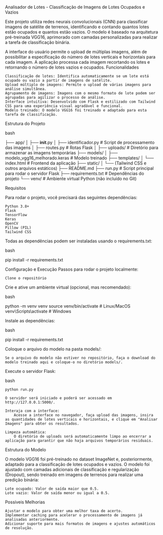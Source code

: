 Analisador de Lotes - Classificação de Imagens de Lotes Ocupados e Vazios

Este projeto utiliza redes neurais convolucionais (CNN) para classificar imagens de satélite de terrenos, identificando e contando quantos lotes estão ocupados e quantos estão vazios. O modelo é baseado na arquitetura pré-treinada VGG16, aprimorado com camadas personalizadas para realizar a tarefa de classificação binária.

A interface do usuário permite o upload de múltiplas imagens, além de possibilitar a especificação do número de lotes verticais e horizontais para cada imagem. A aplicação processa cada imagem recortando os lotes e retornando o número de lotes vazios e ocupados.
Funcionalidades

    Classificação de lotes: Identifica automaticamente se um lote está ocupado ou vazio a partir de imagens de satélite.
    Upload múltiplo de imagens: Permite o upload de várias imagens para análise simultânea.
    Agrupamento de imagens: Imagens com o mesmo formato de lote podem ser agrupadas para agilizar o processo de análise.
    Interface intuitiva: Desenvolvido com Flask e estilizado com Tailwind CSS para uma experiência visual agradável e funcional.
    Modelo treinado: O modelo VGG16 foi treinado e adaptado para esta tarefa de classificação.

Estrutura do Projeto

bash

├── app/
│   ├── __init__.py
│   ├── identificador.py   # Script de processamento das imagens
│   ├── routes.py          # Rotas Flask
│   ├── uploads/           # Diretório para armazenar as imagens temporárias
├── models/
│   ├── modelo_vgg16_melhorado.keras   # Modelo treinado
├── templates/
│   └── index.html         # Frontend da aplicação
├── static/
│   └── (Tailwind CSS e outros arquivos estáticos)
├── README.md
├── run.py                 # Script principal para rodar o servidor Flask
├── requirements.txt       # Dependências do projeto
└── venv/                  # Ambiente virtual Python (não incluído no Git)

Requisitos

Para rodar o projeto, você precisará das seguintes dependências:

    Python 3.8+
    Flask
    TensorFlow
    Keras
    OpenCV
    Pillow (PIL)
    Tailwind CSS

Todas as dependências podem ser instaladas usando o requirements.txt:

bash

pip install -r requirements.txt

Configuração e Execução
Passos para rodar o projeto localmente:

    Clone o repositório

Crie e ative um ambiente virtual (opcional, mas recomendado):

bash

python -m venv venv
source venv/bin/activate  # Linux/MacOS
venv\Scripts\activate  # Windows

Instale as dependências:

bash

pip install -r requirements.txt

Coloque o arquivo do modelo na pasta models/:

    Se o arquivo do modelo não estiver no repositório, faça o download do modelo treinado aqui e coloque-o no diretório models/.

Execute o servidor Flask:

bash

    python run.py

    O servidor será iniciado e poderá ser acessado em http://127.0.0.1:5000/.

    Interaja com a interface:
        Acesse a interface no navegador, faça upload das imagens, insira as quantidades de lotes verticais e horizontais, e clique em "Analisar Imagens" para obter os resultados.

    Limpeza automática:
        O diretório de uploads será automaticamente limpo ao encerrar a aplicação para garantir que não haja arquivos temporários residuais.

Estrutura do Modelo

O modelo VGG16 foi pré-treinado no dataset ImageNet e, posteriormente, adaptado para a classificação de lotes ocupados e vazios. O modelo foi ajustado com camadas adicionais de classificação e regularização (Dropout), sendo treinado em imagens de terrenos para realizar uma predição binária:

    Lote ocupado: Valor de saída maior que 0.5.
    Lote vazio: Valor de saída menor ou igual a 0.5.

Possíveis Melhorias

    Ajustar o modelo para obter uma melhor taxa de acerto.
    Implementar caching para acelerar o processamento de imagens já analisadas anteriormente.
    Adicionar suporte para mais formatos de imagens e ajustes automáticos de resolução.
